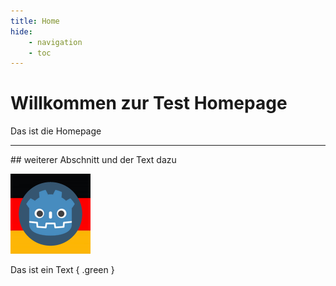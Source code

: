 ```yaml
---
title: Home
hide:
    - navigation
    - toc
---
```

# Willkommen zur Test Homepage
Das ist die Homepage

<hr>
## weiterer Abschnitt
und der Text dazu

![img](img/server_icon.png)

Das ist ein Text
{ .green }